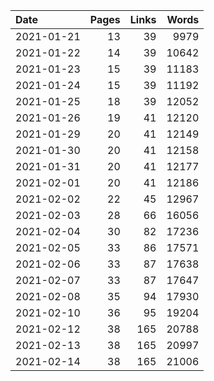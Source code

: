 | Date | Pages | Links | Words |
| :-- | --: | --: | --: |
| 2021-01-21 | 13 | 39 | 9979 |
| 2021-01-22 | 14 | 39 | 10642 |
| 2021-01-23 | 15 | 39 | 11183 |
| 2021-01-24 | 15 | 39 | 11192 |
| 2021-01-25 | 18 | 39 | 12052 |
| 2021-01-26 | 19 | 41 | 12120 |
| 2021-01-29 | 20 | 41 | 12149 |
| 2021-01-30 | 20 | 41 | 12158 |
| 2021-01-31 | 20 | 41 | 12177 |
| 2021-02-01 | 20 | 41 | 12186 |
| 2021-02-02 | 22 | 45 | 12967 |
| 2021-02-03 | 28 | 66 | 16056 |
| 2021-02-04 | 30 | 82 | 17236 |
| 2021-02-05 | 33 | 86 | 17571 |
| 2021-02-06 | 33 | 87 | 17638 |
| 2021-02-07 | 33 | 87 | 17647 |
| 2021-02-08 | 35 | 94 | 17930 |
| 2021-02-10 | 36 | 95 | 19204 |
| 2021-02-12 | 38 | 165 | 20788 |
| 2021-02-13 | 38 | 165 | 20997 |
| 2021-02-14 | 38 | 165 | 21006 |
